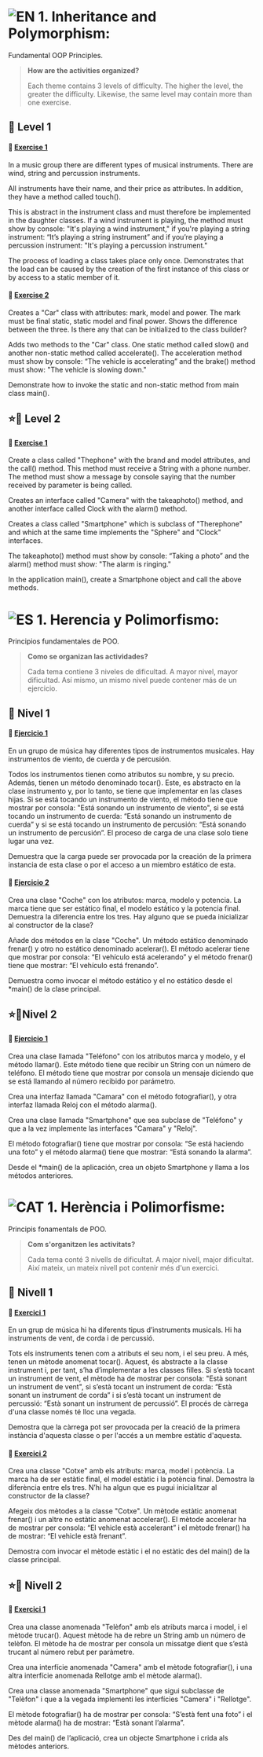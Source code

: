 
![EN](https://img.shields.io/badge/EN-blue.svg) **1. Inheritance and Polymorphism:** 
=

Fundamental OOP Principles.



>**How are the activities organized?**
>
>Each theme contains 3 levels of difficulty. The higher the level, the greater the difficulty. Likewise, the same level may contain more than one exercise.


:star2: Level 1
-

#### 📍 [Exercise 1](https://github.com/ariamdev/IT-ACADEMY-SPRINT-1/tree/main/SPRINT1/Tasca%20S1%2001%20Her%C3%A8ncia%20i%20Polimorfism/n1exercici1) 


In a music group there are different types of musical instruments. There are wind, string and percussion instruments.

All instruments have their name, and their price as attributes. In addition, they have a method called touch(). 

This is abstract in the instrument class and must therefore be implemented in the daughter classes. If a wind instrument is playing, the method must show by console: "It's playing a wind instrument," if you're playing a string instrument: “It’s playing a string instrument” and if you’re playing a percussion instrument: "It's playing a percussion instrument."

The process of loading a class takes place only once. Demonstrates that the load can be caused by the creation of the first instance of this class or by access to a static member of it.

#### 📍 [Exercise 2](https://github.com/ariamdev/IT-ACADEMY-SPRINT-1/tree/main/SPRINT1/Tasca%20S1%2001%20Her%C3%A8ncia%20i%20Polimorfism/n1exercici2)

Creates a "Car" class with attributes: mark, model and power. The mark must be final static, static model and final power. Shows the difference between the three. Is there any that can be initialized to the class builder?

Adds two methods to the "Car" class. One static method called slow() and another non-static method called accelerate(). The acceleration method must show by console: “The vehicle is accelerating” and the brake() method must show: "The vehicle is slowing down." 

Demonstrate how to invoke the static and non-static method from main class main().

⭐🌟 Level 2
-

#### 📍 [Exercise 1](https://github.com/ariamdev/IT-ACADEMY-SPRINT-1/tree/main/SPRINT1/Tasca%20S1%2001%20Her%C3%A8ncia%20i%20Polimorfism/n2exercici1)

Create a class called "Thephone" with the brand and model attributes, and the call() method. This method must receive a String with a phone number. The method must show a message by console saying that the number received by parameter is being called. 

Creates an interface called "Camera" with the takeaphoto() method, and another interface called Clock with the alarm() method.

Creates a class called "Smartphone" which is subclass of "Therephone" and which at the same time implements the "Sphere" and "Clock" interfaces.

The takeaphoto() method must show by console: “Taking a photo” and the alarm() method must show: "The alarm is ringing."

In the application main(), create a Smartphone object and call the above methods.



![ES](https://img.shields.io/badge/ES-red.svg) **1. Herencia y Polimorfismo:** 
=

Principios fundamentales de POO.


>**Como se organizan las actividades?**
>
>Cada tema contiene 3 niveles de dificultad. A mayor nivel, mayor dificultad. Así mismo, un mismo nivel puede contener más de un ejercicio. 


:star2: Nivel 1
-

#### 📍 [Ejercicio 1](https://github.com/ariamdev/IT-ACADEMY-SPRINT-1/tree/main/SPRINT1/Tasca%20S1%2001%20Her%C3%A8ncia%20i%20Polimorfism/n1exercici1)

En un grupo de música hay diferentes tipos de instrumentos musicales. Hay instrumentos de viento, de cuerda y de percusión.

Todos los instrumentos tienen como atributos su nombre, y su precio. Además, tienen un método denominado tocar().
Este, es abstracto en la clase instrumento y, por lo tanto, se tiene que implementar en las clases hijas. 
Si se está tocando un instrumento de viento, el método tiene que mostrar por consola: "Está sonando un instrumento de viento", si se está tocando un instrumento de cuerda: “Está sonando un instrumento de cuerda” y si se está tocando un instrumento de percusión: “Está sonando un instrumento de percusión”.
El proceso de carga de una clase solo tiene lugar una vez. 

Demuestra que la carga puede ser provocada por la creación de la primera instancia de esta clase o por el acceso a un miembro estático de esta.

#### 📍 [Ejercicio 2](https://github.com/ariamdev/IT-ACADEMY-SPRINT-1/tree/main/SPRINT1/Tasca%20S1%2001%20Her%C3%A8ncia%20i%20Polimorfism/n1exercici2)

Crea una clase "Coche" con los atributos: marca, modelo y potencia. La marca tiene que ser estático final, el modelo estático y la potencia final. Demuestra la diferencia entre los tres. Hay alguno que se pueda inicializar al constructor de la clase?

Añade dos métodos en la clase "Coche". Un método estático denominado frenar() y otro no estático denominado acelerar(). El método acelerar tiene que mostrar por consola: “El vehículo está acelerando” y el método frenar() tiene que mostrar: “El vehículo está frenando”. 

Demuestra como invocar el método estático y el no estático desde el *main() de la clase principal.

⭐🌟Nivel 2
-

#### 📍 [Ejercicio 1](https://github.com/ariamdev/IT-ACADEMY-SPRINT-1/tree/main/SPRINT1/Tasca%20S1%2001%20Her%C3%A8ncia%20i%20Polimorfism/n2exercici1)

Crea una clase llamada "Teléfono" con los atributos marca y modelo, y el método llamar(). Este método tiene que recibir un String con un número de teléfono. El método tiene que mostrar por consola un mensaje diciendo que se está llamando al número recibido por parámetro. 

Crea una interfaz llamada "Camara" con el método fotografiar(), y otra interfaz llamada Reloj con el método alarma().

Crea una clase llamada "Smartphone" que sea subclase de "Teléfono" y que a la vez implemente las interfaces "Camara" y "Reloj".

El método fotografiar() tiene que mostrar por consola: “Se está haciendo una foto” y el método alarma() tiene que mostrar: “Está sonando la alarma”.

Desde el *main() de la aplicación, crea un objeto Smartphone y llama a los métodos anteriores.


![CAT](https://img.shields.io/badge/CAT-yellow.svg) **1. Herència i Polimorfisme:** 
=

Principis fonamentals de POO.


>**Com s'organitzen les activitats?**
>
>Cada tema conté 3 nivells de dificultat. A major nivell, major dificultat. Així mateix, un mateix nivell pot contenir més d'un exercici.


:star2: Nivell 1
-

#### 📍 [Exercici 1](https://github.com/ariamdev/IT-ACADEMY-SPRINT-1/tree/main/SPRINT1/Tasca%20S1%2001%20Her%C3%A8ncia%20i%20Polimorfism/n1exercici1)

En un grup de música hi ha diferents tipus d’instruments musicals. Hi ha instruments de vent, de corda i de percussió.

Tots els instruments tenen com a atributs el seu nom, i el seu preu. A més, tenen un mètode anomenat tocar(). 
Aquest, és abstracte a la classe instrument i, per tant, s’ha d’implementar a les classes filles. 
Si s’està tocant un instrument de vent, el mètode ha de mostrar per consola: "Està sonant un instrument de vent", si s’està tocant un instrument de corda: “Està sonant un instrument de corda” i si s’està tocant un instrument de percussió: “Està sonant un instrument de percussió”.
El procés de càrrega d'una classe només té lloc una vegada. 

Demostra que la càrrega pot ser provocada per la creació de la primera instància d'aquesta classe o per l'accés a un membre estàtic d'aquesta. 

#### 📍 [Exercici 2](https://github.com/ariamdev/IT-ACADEMY-SPRINT-1/tree/main/SPRINT1/Tasca%20S1%2001%20Her%C3%A8ncia%20i%20Polimorfism/n1exercici2)

Crea una classe "Cotxe" amb els atributs: marca, model i potència. La marca ha de ser estàtic final, el model estàtic i la potència final. Demostra la diferència entre els tres. N’hi ha algun que es pugui inicialitzar al constructor de la classe?

Afegeix dos mètodes a la classe "Cotxe". Un mètode estàtic anomenat frenar() i un altre no estàtic anomenat accelerar(). El mètode accelerar ha de mostrar per consola: “El vehicle està accelerant” i el mètode frenar() ha de mostrar: “El vehicle està frenant”. 

Demostra com invocar el mètode estàtic i el no estàtic des del main() de la classe principal.


⭐🌟 Nivell 2
-

#### 📍 [Exercici 1](https://github.com/ariamdev/IT-ACADEMY-SPRINT-1/tree/main/SPRINT1/Tasca%20S1%2001%20Her%C3%A8ncia%20i%20Polimorfism/n2exercici1)

Crea una classe anomenada "Telèfon" amb els atributs marca i model, i el mètode trucar(). Aquest mètode ha de rebre un String amb un número de telèfon. El mètode ha de mostrar per consola un missatge dient que s’està trucant al número rebut per paràmetre. 

Crea una interfície anomenada "Camera" amb el mètode fotografiar(), i una altra interfície anomenada Rellotge amb el mètode alarma().

Crea una classe anomenada "Smartphone" que sigui subclasse de "Telèfon" i que a la vegada implementi les interfícies "Camera" i "Rellotge".

El mètode fotografiar() ha de mostrar per consola: “S’està fent una foto” i el mètode alarma() ha de mostrar: “Està sonant l’alarma”.

Des del main() de l’aplicació, crea un objecte Smartphone i crida als mètodes anteriors.
